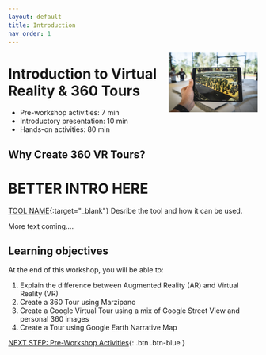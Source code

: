```yaml
---
layout: default
title: Introduction 
nav_order: 1
---
```

<img src="images\logo.png" alt="360 tours logo" style="float:right;width:180px;"> 

# Introduction to Virtual Reality & 360 Tours

- Pre-workshop activities: 7 min 
- Introductory presentation: 10 min
- Hands-on activities: 80 min

## Why Create 360 VR Tours?

# **BETTER INTRO HERE**

[TOOL NAME](https://TOOL-URL-HERE.org/){:target="_blank"} Desribe the tool and how it can be used.

More text coming....

## Learning objectives

At the end of this workshop, you will be able to:

1. Explain the difference between Augmented Reality (AR) and Virtual Reality (VR)
2. Create a 360 Tour using Marzipano
3. Create a Google Virtual Tour using a mix of Google Street View and personal 360 images
4. Create a Tour using Google Earth Narrative Map

[NEXT STEP: Pre-Workshop Activities](pre-workshop.html){: .btn .btn-blue }
